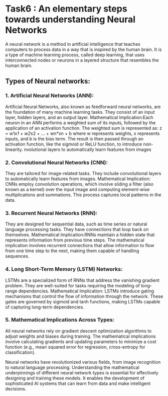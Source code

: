 # Task6 : An elementary steps towards understanding Neural Networks
A neural network is a method in artificial intelligence that teaches computers to process data in a way that is inspired by the human brain. It is a type of machine learning process, called deep learning, that uses interconnected nodes or neurons in a layered structure that resembles the human brain. 
## Types of Neural networks:
### 1. Artificial Neural Networks (ANN):
  Artificial Neural Networks, also known as feedforward neural networks, are the foundation of many machine learning tasks. They consist of an input layer, hidden layers, and an output layer.
  Mathematical Implication:Each neuron in an ANN performs a weighted sum of its inputs, followed by the application of an
  activation function. The weighted sum is represented as: 
    z = w1*x1 + w2*x2 + ... + wn*xn + b 
   where w represents weights, x represents inputs, and b is the bias term. The result is then passed through an activation function, like the sigmoid or ReLU function, to introduce non-linearity.
nvolutional layers to automatically learn features from images

### 2. Convolutional Neural Networks (CNN):
They are tailored for image-related tasks. They include convolutional layers to automatically learn features from images.
Mathematical Implication: CNNs employ convolution operations, which involve sliding a filter (also known as a kernel) over the input image and computing element-wise multiplications and summations. This process captures local patterns in the data.

### 3. Recurrent Neural Networks (RNN):
They are designed for sequential data, such as time series or natural language processing tasks. They have connections that loop back on themselves.
Mathematical Implication:RNNs maintain a hidden state that represents information from previous time steps. The mathematical implication involves recurrent connections that allow information to flow from one time step to the next, making them capable of handling sequences.

### 4. Long Short-Term Memory (LSTM) Networks:
  LSTMs are a specialized form of RNNs that address the vanishing gradient problem. They are well-suited for tasks requiring the modeling of long-range dependencies.
  Mathematical Implication: LSTMs introduce gating mechanisms that control the flow of information through the network. These gates are governed by sigmoid and tanh functions, making LSTMs capable of capturing long-term dependencies.

### 5. Mathematical Implications Across Types:
  All neural networks rely on gradient descent optimization algorithms to adjust weights and biases during training. The mathematical implications involve calculating gradients and updating parameters to minimize a cost function (e.g., mean squared error for regression, cross-entropy for classification).

Neural networks have revolutionized various fields, from image recognition to natural language processing. Understanding the mathematical underpinnings of different neural network types is essential for effectively designing and training these models. It enables the development of sophisticated AI systems that can learn from data and make intelligent decisions.

